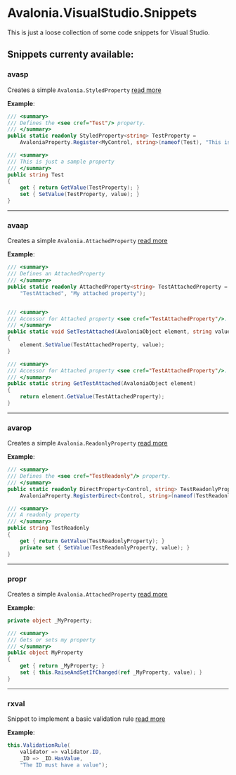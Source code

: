 # Avalonia.VisualStudio.Snippets
This is just a loose collection of some code snippets for Visual Studio. 

## Snippets currenty available: 

### avasp
Creates a simple `Avalonia.StyledProperty` [read more](https://docs.avaloniaui.net/docs/authoring-controls/defining-properties#registering-styled-properties)

**Example**:
```c#
/// <summary>
/// Defines the <see cref="Test"/> property.
/// </summary>
public static readonly StyledProperty<string> TestProperty =
    AvaloniaProperty.Register<MyControl, string>(nameof(Test), "This is easy :-)");

/// <summary>
/// This is just a sample property
/// </summary>
public string Test
{
    get { return GetValue(TestProperty); }
    set { SetValue(TestProperty, value); }
}
```

-----------

### avaap
Creates a simple `Avalonia.AttachedProperty` [read more](https://docs.avaloniaui.net/docs/authoring-controls/defining-properties#attached-properties)

**Example**:
```c#
/// <summary>
/// Defines an AttachedProperty
/// </summary>
public static readonly AttachedProperty<string> TestAttachedProperty = AvaloniaProperty.RegisterAttached<Owner, Host, string>(
    "TestAttached", "My attached property");


/// <summary>
/// Accessor for Attached property <see cref="TestAttachedProperty"/>.
/// </summary>
public static void SetTestAttached(AvaloniaObject element, string value)
{
    element.SetValue(TestAttachedProperty, value);
}

/// <summary>
/// Accessor for Attached property <see cref="TestAttachedProperty"/>.
/// </summary>
public static string GetTestAttached(AvaloniaObject element)
{
    return element.GetValue(TestAttachedProperty);
}
```

-----------

### avarop
Creates a simple `Avalonia.ReadonlyProperty` [read more](https://docs.avaloniaui.net/docs/authoring-controls/defining-properties#readonly-properties)

**Example**:
```c#
/// <summary>
/// Defines the <see cref="TestReadonly"/> property.
/// </summary>
public static readonly DirectProperty<Control, string> TestReadonlyProperty =
    AvaloniaProperty.RegisterDirect<Control, string>(nameof(TestReadonly), o => o.TestReadonly);

/// <summary>
/// A readonly property
/// </summary>
public string TestReadonly
{
    get { return GetValue(TestReadonlyProperty); }
    private set { SetValue(TestReadonlyProperty, value); }
}
```

----------

### propr
Creates a simple `Avalonia.AttachedProperty` [read more](https://www.reactiveui.net/docs/handbook/view-models/#read-write-properties)

**Example**:
```c#
private object _MyProperty;

/// <summary>
/// Gets or sets my property
/// </summary>
public object MyProperty
{
    get { return _MyProperty; }
    set { this.RaiseAndSetIfChanged(ref _MyProperty, value); }
}
```

----------

### rxval
Snippet to implement a basic validation rule [read more](https://www.reactiveui.net/docs/handbook/user-input-validation/)

**Example**:
```c#
this.ValidationRule(
    validator => validator.ID,
    _ID => _ID.HasValue,
    "The ID must have a value");
```